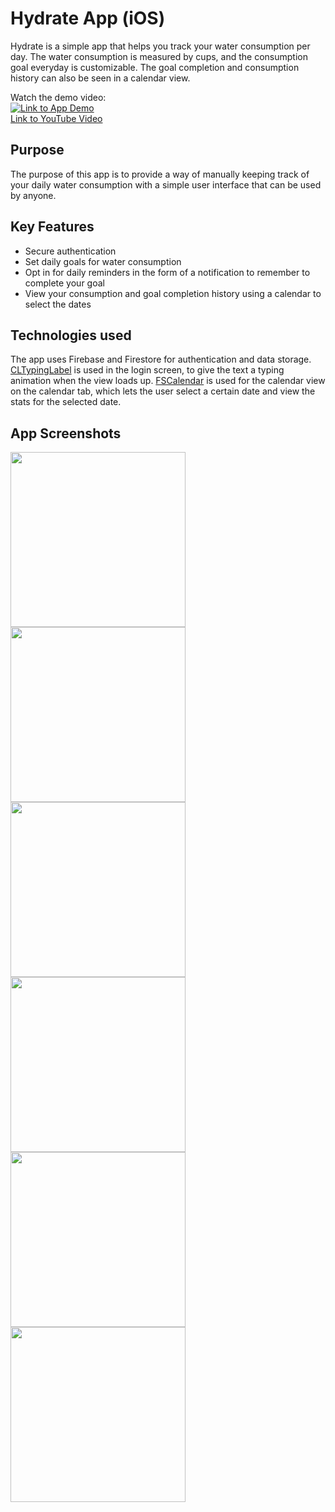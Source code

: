 # Hydrate App (iOS)

Hydrate is a simple app that helps you track your water consumption per day. The water consumption is measured by cups, and the consumption goal everyday is customizable. The goal completion and consumption history can also be seen in a calendar view.

Watch the demo video:    
[![Link to App Demo](http://img.youtube.com/vi/Axu7xvnobP8/0.jpg)](http://www.youtube.com/watch?v=Axu7xvnobP8 "Hydrate App Demo")    
[Link to YouTube Video](https://youtu.be/Axu7xvnobP8)

## Purpose 
The purpose of this app is to provide a way of manually keeping track of your daily water consumption with a simple user interface that can be used by anyone. 

## Key Features
- Secure authentication
- Set daily goals for water consumption
- Opt in for daily reminders in the form of a notification to remember to complete your goal
- View your consumption and goal completion history using a calendar to select the dates 

## Technologies used
The app uses Firebase and Firestore for authentication and data storage. [CLTypingLabel](https://cocoapods.org/pods/CLTypingLabel) is used in the login screen, to give the text a typing animation when the view loads up. [FSCalendar](https://cocoapods.org/pods/FSCalendar) is used for the calendar view on the calendar tab, which lets the user select a certain date and view the stats for the selected date.

## App Screenshots 
<p float="left">
  <img src="screenshots/ss1.png" width="280" />
  <img src="screenshots/ss2.png" width="280" /> 
  <img src="screenshots/ss3.png" width="280" />
  <img src="screenshots/ss4.png" width="280" />
  <img src="screenshots/ss5.png" width="280" />
  <img src="screenshots/ss6.png" width="280" />
</p>
